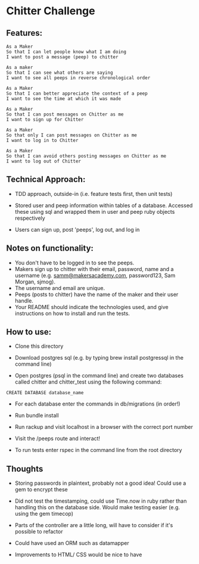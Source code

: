 Chitter Challenge
=================

Features:
-------

```
As a Maker
So that I can let people know what I am doing  
I want to post a message (peep) to chitter

As a maker
So that I can see what others are saying  
I want to see all peeps in reverse chronological order

As a Maker
So that I can better appreciate the context of a peep
I want to see the time at which it was made

As a Maker
So that I can post messages on Chitter as me
I want to sign up for Chitter

As a Maker
So that only I can post messages on Chitter as me
I want to log in to Chitter

As a Maker
So that I can avoid others posting messages on Chitter as me
I want to log out of Chitter

```

Technical Approach:
-----

* TDD approach, outside-in (i.e. feature tests first, then unit tests)

* Stored user and peep information within tables of a database. Accessed these using sql
and wrapped them in user and peep ruby objects respectively

* Users can sign up, post 'peeps', log out, and log in


Notes on functionality:
------

* You don't have to be logged in to see the peeps.
* Makers sign up to chitter with their email, password, name and a username (e.g. samm@makersacademy.com, password123, Sam Morgan, sjmog).
* The username and email are unique.
* Peeps (posts to chitter) have the name of the maker and their user handle.
* Your README should indicate the technologies used, and give instructions on how to install and run the tests.


How to use:
-----

* Clone this directory

* Download postgres sql (e.g. by typing brew install postgressql in the command line)

* Open postgres (psql in the command line) and create two databases called chitter and chitter_test using the following command:

```
CREATE DATABASE database_name
```

* For each database enter the commands in db/migrations (in order!)

* Run bundle install

* Run rackup and visit localhost in a browser with the correct port number

* Visit the /peeps route and interact!

* To run tests enter rspec in the command line from the root directory

Thoughts
-----

* Storing passwords in plaintext, probably not a good idea! Could use a gem to encrypt these

* Did not test the timestamping, could use Time.now in ruby rather than handling this on the database
side. Would make testing easier (e.g. using the gem timecop)

* Parts of the controller are a little long, will have to consider if it's possible to refactor

* Could have used an ORM such as datamapper

* Improvements to HTML/ CSS would be nice to have

